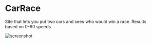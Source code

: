 # CarRace
Site that lets you put two cars and sees who would win a race. Results based on 0-60 speeds



![screenshot](https://media.discordapp.net/attachments/988296406144008212/1098446817508741254/image.png?width=952&height=539)

